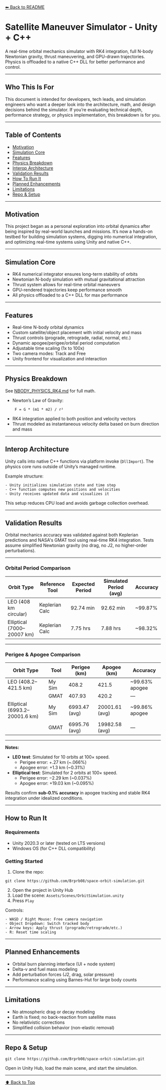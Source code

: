 [⬅ Back to README](./README.md)

# Satellite Maneuver Simulator - Unity + C++

A real-time orbital mechanics simulator with RK4 integration, full N-body Newtonian gravity, thrust maneuvering, and GPU-drawn trajectories. Physics is offloaded to a native C++ DLL for better performance and control.

---

## Who This Is For

This document is intended for developers, tech leads, and simulation engineers who want a deeper look into the architecture, math, and design decisions behind the simulator. If you’re evaluating technical depth, performance strategy, or physics implementation, this breakdown is for you.

---

## Table of Contents

- [Motivation](#motivation)
- [Simulation Core](#simulation-core)
- [Features](#features)
- [Physics Breakdown](#physics-breakdown)
- [Interop Architecture](#interop-architecture)
- [Validation Results](#validation-results)
- [How To Run It](#how-to-run-it)
- [Planned Enhancements](#planned-enhancements)
- [Limitations](#limitations)
- [Repo & Setup](#repo--setup)

---

## Motivation

This project began as a personal exploration into orbital dynamics after being inspired by real-world launches and missions. It’s now a hands-on testbed for building simulation systems, digging into numerical integration, and optimizing real-time systems using Unity and native C++.

---

## Simulation Core

- RK4 numerical integrator ensures long-term stability of orbits
- Newtonian N-body simulation with mutual gravitational attraction
- Thrust system allows for real-time orbital maneuvers
- GPU-rendered trajectories keep performance smooth
- All physics offloaded to a C++ DLL for max performance

---

## Features

- Real-time N-body orbital dynamics
- Custom satellite/object placement with initial velocity and mass
- Thrust controls (prograde, retrograde, radial, normal, etc.)
- Dynamic apogee/perigee/orbital period computation
- Adjustable time scaling (1x to 100x)
- Two camera modes: Track and Free
- Unity frontend for visualization and interaction

---

## Physics Breakdown

See [NBODY_PHYSICS_RK4.md](./NBODY_PHYSICS_RK4.md) for full math.

- Newton’s Law of Gravity:
  ```
   F = G * (m1 * m2) / r²
  ```
- RK4 integration applied to both position and velocity vectors
- Thrust modeled as instantaneous velocity delta based on burn direction and mass

---

## Interop Architecture

Unity calls into native C++ functions via platform invoke (`DllImport`). The physics core runs outside of Unity’s managed runtime.

Example structure:
```
- Unity initializes simulation state and time step  
- C++ function computes new positions and velocities  
- Unity receives updated data and visualizes it  
```

This setup reduces CPU load and avoids garbage collection overhead.

---

## Validation Results

Orbital mechanics accuracy was validated against both Keplerian predictions and NASA's GMAT tool using real-time RK4 integration. Tests assume simplified Newtonian gravity (no drag, no J2, no higher-order perturbations).

---

### Orbital Period Comparison

| Orbit Type                  | Reference Tool | Expected Period | Simulated Period (avg) | Accuracy   |
|-----------------------------|----------------|------------------|-------------------------|------------|
| LEO (408 km circular)       | Keplerian Calc | 92.74 min        | 92.62 min               | ~99.87%    |
| Elliptical (7000–20007 km)  | Keplerian Calc | 7.75 hrs         | 7.88 hrs                | ~98.32%    |

---

### Perigee & Apogee Comparison

| Orbit Type                     | Tool   | Perigee (km)       | Apogee (km)        | Accuracy         |
|--------------------------------|--------|---------------------|---------------------|------------------|
| LEO (408.2–421.5 km)           | My Sim | 408.2               | 421.5               | ~99.63% apogee   |
|                                | GMAT   | 407.93               | 420.2               | —                |
| Elliptical (6993.2–20001.6 km) | My Sim | 6993.47 (avg)       | 20001.61 (avg)      | ~99.86% apogee   |
|                                | GMAT   | 6995.76 (avg)       | 19982.58 (avg)      | —                |

---

**Notes:**  
- **LEO test**: Simulated for 10 orbits at 100× speed.
  - Perigee error: +.27 km (~.066%)
  - Apogee error: +1.3 km (~0.31%)
- **Elliptical test**: Simulated for 2 orbits at 100× speed.  
  - Perigee error: −2.29 km (~0.037%)
  - Apogee error: +19.03 km (~0.095%)

Results confirm **sub-0.1% accuracy** in apogee tracking and stable RK4 integration under idealized conditions.

---

## How to Run It

### Requirements
- Unity 2020.3 or later (tested on LTS versions)
- Windows OS (for C++ DLL compatibility)

### Getting Started
1. Clone the repo:
```
git clone https://github.com/Brprb08/space-orbit-simulation.git
```
2. Open the project in Unity Hub
3. Load the scene: `Assets/Scenes/OrbitSimulation.unity`
4. Press `Play`

Controls:
```
- WASD / Right Mouse: Free camera navigation  
- Object Dropdown: Switch tracked body  
- Arrow keys: Apply thrust (prograde/retrograde/etc.)  
- R: Reset time scaling  
```

---

## Planned Enhancements

- Orbital burn planning interface (UI + node system)
- Delta-v and fuel mass modeling
- Add perturbation forces (J2, drag, solar pressure)
- Performance scaling using Barnes-Hut for large body counts

---

## Limitations

- No atmospheric drag or decay modeling
- Earth is fixed; no back-reaction from satellite mass
- No relativistic corrections
- Simplified collision behavior (non-elastic removal)

---

## Repo & Setup

```
git clone https://github.com/Brprb08/space-orbit-simulation.git
```

Open in Unity Hub, load the main scene, and start the simulation.

---

[⬆ Back to Top](#satellite-maneuver-simulator---unity--c)

